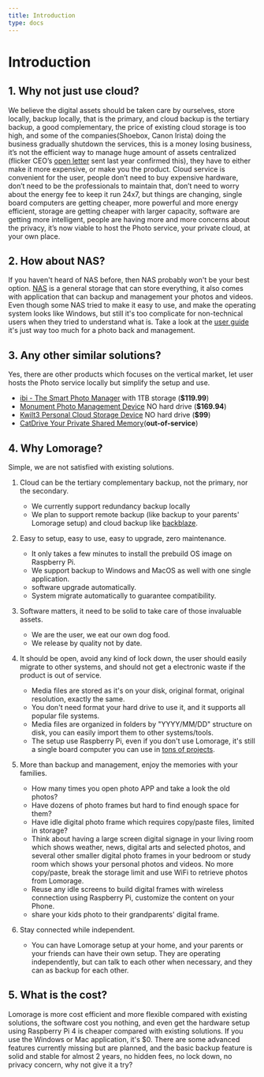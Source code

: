 ```yaml
---
title: Introduction
type: docs
---
```


# Introduction

## 1. Why not just use cloud?

We believe the digital assets should be taken care by ourselves, store locally, backup locally, that is the primary, and cloud backup is the tertiary backup, a good complementary, the price of existing cloud storage is too high, and some of the companies(Shoebox, Canon Irista) doing the business gradually shutdown the services, this is a money losing business, it’s not the efficient way to manage huge amount of assets centralized (flicker CEO’s [open letter](https://www.theverge.com/2019/12/19/21030795/flickr-pro-smugmug-don-macaskill-open-letter) sent last year confirmed this), they have to either make it more expensive, or make you the product. Cloud service is convenient for the user, people don’t need to buy expensive hardware, don’t need to be the professionals to maintain that, don’t need to worry about the energy fee to keep it run 24x7, but things are changing, single board computers are getting cheaper, more powerful and more energy efficient, storage are getting cheaper with larger capacity, software are getting more intelligent, people are having more and more concerns about the privacy, it’s now viable to host the Photo service, your private cloud, at your own place.

## 2. How about NAS?

If you haven't heard of NAS before, then NAS probably won't be your best option. [NAS](https://en.wikipedia.org/wiki/Network-attached_storage) is a general storage that can store everything, it also comes with application that can backup and management your photos and videos. Even though some NAS tried to make it easy to use, and make the operating system looks like Windows, but still it's too complicate for non-technical users when they tried to understand what is. Take a look at the [user guide](https://global.download.synology.com/download/Document/Software/UserGuide/Firmware/DSM/3.1/enu/Syno_UsersGuide_NAServer_enu.pdf) it's just way too much for a photo back and management.

## 3. Any other similar solutions?

Yes, there are other products which focuses on the vertical market, let user hosts the Photo service locally but simplify the setup and use.

  - [ibi - The Smart Photo Manager](https://www.amazon.com/ibi-Organize-Privately-Smartphones-Accounts/dp/B07Y9CH817/ref=cm_cr_arp_d_product_top?ie=UTF8) with 1TB storage (**$119.99**)
  - [Monument Photo Management Device](https://www.amazon.com/Monument-Photo-Management-Device-Automatically/dp/B01M8I40A6/ref=sr_1_3?dchild=1&keywords=ibi&qid=1588828193&sr=8-3) NO hard drive (**$169.94**)
  - [Kwilt3 Personal Cloud Storage Device](https://www.amazon.com/Kwilt3-Personal-External-Storage-Wireless/dp/B07KQHVMJX/ref=psdc_13436301_t3_B01M8I40A6?th=1) NO hard drive (**$99**)
  - [CatDrive Your Private Shared Memory](http://www.halos.co/catdrive/)(**out-of-service**)

## 4. Why Lomorage?

Simple, we are not satisfied with existing solutions.

1. Cloud can be the tertiary complementary backup, not the primary, nor the secondary.
   - We currently support redundancy backup locally
   - We plan to support remote backup (like backup to your parents' Lomorage setup) and cloud backup like [backblaze](https://www.backblaze.com/).

2. Easy to setup, easy to use, easy to upgrade, zero maintenance.
   - It only takes a few minutes to install the prebuild OS image on Raspberry Pi.
   - We support backup to Windows and MacOS as well with one single application.
   - software upgrade automatically.
   - System migrate automatically to guarantee compatibility.

3. Software matters, it need to be solid to take care of those invaluable assets.
   - We are the user, we eat our own dog food.
   - We release by quality not by date.

4. It should be open, avoid any kind of lock down, the user should easily migrate to other systems, and should not get a electronic waste if the product is out of service.
   - Media files are stored as it's on your disk, original format, original resolution, exactly the same.
   - You don't need format your hard drive to use it,  and it supports all popular file systems.
   - Media files are organized in folders by "YYYY/MM/DD" structure on disk, you can easily import them to other systems/tools.
   - The setup use Raspberry Pi, even if you don't use Lomorage, it's still a single board computer you can use in [tons of projects](https://projects.raspberrypi.org/en).

5. More than backup and management, enjoy the memories with your families.
   - How many times you open photo APP and take a look the old photos?
   - Have dozens of photo frames but hard to find enough space for them?
   - Have idle digital photo frame which requires copy/paste files, limited in storage?
   - Think about having a large screen digital signage in your living room which shows weather, news, digital arts and selected photos, and several other smaller digital photo frames in your bedroom or study room which shows your personal photos and videos. No more copy/paste, break the storage limit and use WiFi to retrieve photos from Lomorage.
   - Reuse any idle screens to build digital frames with wireless connection using Raspberry Pi, customize the content on your Phone.
   - share your kids photo to their grandparents' digital frame.

6. Stay connected while independent.
   - You can have Lomorage setup at your home, and your parents or your friends can have their own setup. They are operating independently, but can talk to each other when necessary, and they can as backup for each other.

## 5. What is the cost?

Lomorage is more cost efficient and more flexible compared with existing solutions, the software cost you nothing, and even get the hardware setup using Raspberry Pi 4 is cheaper compared with existing solutions.  If you use the Windows or Mac application, it's $0. There are some advanced features currently missing but are planned, and the basic backup feature is solid and stable for almost 2 years, no hidden fees, no lock down, no privacy concern, why not give it a try?
